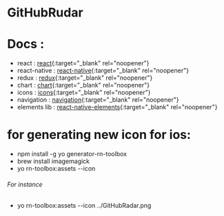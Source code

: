 # GitHubRudar

 # Docs :
  - react : [react](https://reactjs.org/){:target="_blank" rel="noopener"}
  - react-native : [react-native](https://facebook.github.io/react-native/){:target="_blank" rel="noopener"}
  - redux : [redux](https://redux.js.org/){:target="_blank" rel="noopener"}
  - chart : [chart](https://github.com/oksktank/react-native-pure-chart){:target="_blank" rel="noopener"}
  - icons : [icons](https://github.com/oblador/react-native-vector-icons){:target="_blank" rel="noopener"}
  - navigation : [navigation](https://facebook.github.io/react-native/docs/navigation){:target="_blank" rel="noopener"}
  - elements lib : [react-native-elements](https://react-native-training.github.io/react-native-elements/docs/overview.html){:target="_blank" rel="noopener"}


# for generating new icon for ios:
- npm install -g yo generator-rn-toolbox
- brew install imagemagick
- yo rn-toolbox:assets --icon <path to your icon>
###### For instance
- yo rn-toolbox:assets --icon ../GitHubRadar.png